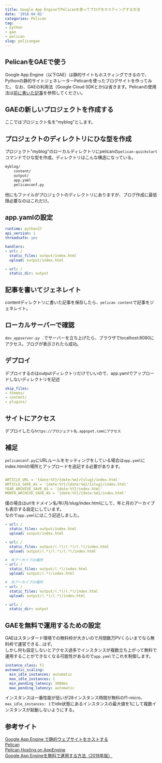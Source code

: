 ```yaml
---
title: Google App EngineでPelicanを使ってブログをホスティングする方法
date: '2018-04-02'
categories:	Pelican
tag:
- python
- gae
- pelican
slug: pelicangae
---
```


## PelicanをGAEで使う

Google App Engine（以下GAE）は静的サイトもホスティングできるので、Pythonの静的サイトジェネレーターPelicanを使ったブログサイトを作ってみた。
なお、GAEの利用法（Google Cloud SDKとか)は省きます。Pelicanの使用法は[前に書いた記事](https://www.ravness.com/2018/03/pelicangithub/)を参照してください。

## GAEの新しいプロジェクトを作成する

ここではプロジェクト名を"myblog"とします。

## プロジェクトのディレクトリにひな型を作成

プロジェクト"myblog"のローカルディレクトリにpelicanの`pelican-quickstart`コマンドでひな型を作成。ディレクトリはこんな構造になっている。  

```txt
myblog/
    content/
    output/
    app.yaml
    pelicanconf.py
```  

  他にもファイルがプロジェクトのディレクトリにありますが、ブログ作成に最低限必要なのはこれだけ。

## app.yamlの設定

```yaml
runtime: python27
api_version: 1
threadsafe: yes

handlers:
- url: /
  static_files: output/index.html
  upload: output/index.html

- url: /
  static_dir: output

```

## 記事を書いてジェネレイト

contentディレクトリに書いた記事を保存したら、`pelican content`で記事をジェネレイト。

## ローカルサーバーで確認

`dev_appserver.py .`でサーバーを立ち上げたら、ブラウザでlocalhost:8080にアクセス。ブログが表示されたら成功。

## デプロイ

デプロイするのはoutputディレクトリだけでいいので、app.yamlでアップロードしないディレクトリを記述
```yaml
skip_files:
- themes/
- content/
- plugins/
```

## サイトにアクセス

デプロイしたら`https://プロジェクト名.appspot.comにアクセス`  

## 補足


`pelicanconf.py`にURLルールをセッティングをしている場合は`app.yaml`にindex.htmlの場所とアップロードを追記する必要があります。
```yaml

ARTICLE_URL = '{date:%Y}/{date:%m}/{slug}/index.html'
ARTICLE_SAVE_AS = '{date:%Y}/{date:%m}/{slug}/index.html'
YEAR_ARCHIVE_SAVE_AS = '{date:%Y}/index.html'
MONTH_ARCHIVE_SAVE_AS = '{date:%Y}/{date:%m}/index.html'
```
僕の場合はurlをドメイン名/年/月/slug/index.htmlにして、年と月のアーカイブも表示する設定にしています。  
なので`app.yaml`にはこう記述しました。
```yaml
- url: /
  static_files: output/index.html
  upload: output/index.html

- url: /
  static_files: output/(.*)/(.*)/(.*)/index.html
  upload: output/(.*)/(.*)/(.*)/index.html

#　年アーカイブの場所
- url: /
  static_files: output/(.*)/index.html 
  upload: output/(.*)/index.html

#　月アーカイブの場所
- url: /
  static_files: output/(.*)/(.*)/index.html
  upload: output/(.*)/(.*)/index.html

- url: /
  static_dir: output
```

## GAEを無料で運用するための設定

GAEはスタンダード環境での無料枠が大きいので月間数万PVくらいまでなら無料枠で運営できる…はず。  
しかし何も設定しないとアクセス過多でインスタンスが複数立ち上がって無料で運用することができなくなる可能性があるので`app.yaml`でこれを制御します。  

```yaml
instance_class: F1
automatic_scaling:
  min_idle_instances: automatic
  max_idle_instances: 1
  min_pending_latency: 3000ms
  max_pending_latency: automatic
```

インスタンスは一番性能が低いが28インスタンス時間が無料のf1-micro、`max_idle_instances: 1`でidle状態にあるインスタンスの最大値を1にして複数インスタンスが起動しないようにする。

## 参考サイト

[Google App Engine で静的ウェブサイトをホストする](https://cloud.google.com/appengine/docs/standard/php/getting-started/hosting-a-static-website?hl=ja)  
[Pelican](http://docs.getpelican.com/)  
[Pelican Hosting on AppEngine](http://www.craigjperry.com/pelican-hosting-on-appengine.html)  
[Google App Engineを無料で運用する方法（2018年版）](http://koni.hateblo.jp/entry/2016/01/06/130613)

